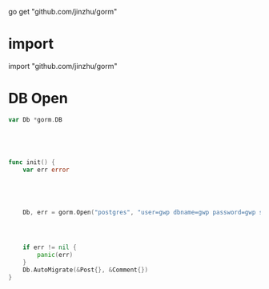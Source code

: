 go get "github.com/jinzhu/gorm"

# import

import "github.com/jinzhu/gorm"




# DB Open

```go
var Db *gorm.DB





func init() {
	var err error





	Db, err = gorm.Open("postgres", "user=gwp dbname=gwp password=gwp sslmode=disable")




	if err != nil {
		panic(err)
	}
	Db.AutoMigrate(&Post{}, &Comment{})
}
```
